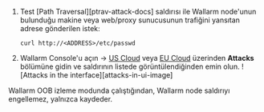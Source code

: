 1. Test [Path Traversal][ptrav-attack-docs] saldırısı ile Wallarm node'unun bulunduğu makine veya web/proxy sunucusunun trafiğini yansıtan adrese gönderilen istek:

    ```
    curl http://<ADDRESS>/etc/passwd
    ```
2. Wallarm Console'u açın → [US Cloud](https://us1.my.wallarm.com/attacks) veya [EU Cloud](https://my.wallarm.com/attacks) üzerinden **Attacks** bölümüne gidin ve saldırının listede görüntülendiğinden emin olun.
    ![Attacks in the interface][attacks-in-ui-image]

Wallarm OOB izleme modunda çalıştığından, Wallarm node saldırıyı engellemez, yalnızca kaydeder.